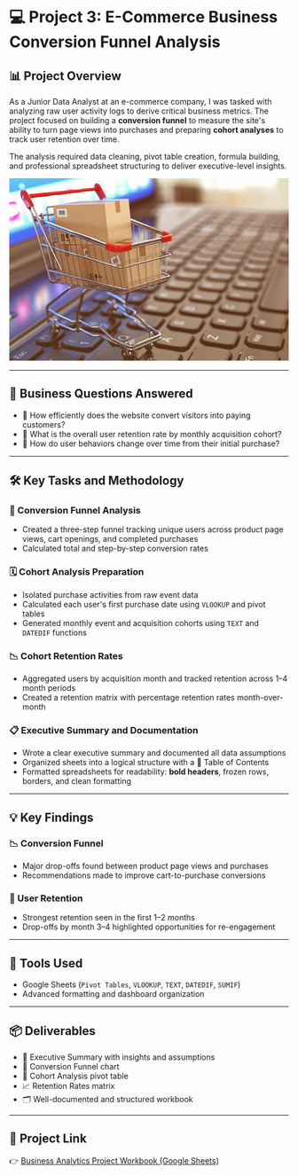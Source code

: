 # 💻 Project 3: E-Commerce Business Conversion Funnel Analysis

## 📊 Project Overview  
As a Junior Data Analyst at an e-commerce company, I was tasked with analyzing raw user activity logs to derive critical business metrics. The project focused on building a **conversion funnel** to measure the site's ability to turn page views into purchases and preparing **cohort analyses** to track user retention over time.

The analysis required data cleaning, pivot table creation, formula building, and professional spreadsheet structuring to deliver executive-level insights.

![Alternative Text](./3_1.PNG)

---

## 🧠 Business Questions Answered  
- 🛒 How efficiently does the website convert visitors into paying customers?  
- 👥 What is the overall user retention rate by monthly acquisition cohort?  
- 🔁 How do user behaviors change over time from their initial purchase?

---

## 🛠️ Key Tasks and Methodology

### 🔻 Conversion Funnel Analysis  
- Created a three-step funnel tracking unique users across product page views, cart openings, and completed purchases  
- Calculated total and step-by-step conversion rates

### 🗓️ Cohort Analysis Preparation  
- Isolated purchase activities from raw event data  
- Calculated each user's first purchase date using `VLOOKUP` and pivot tables  
- Generated monthly event and acquisition cohorts using `TEXT` and `DATEDIF` functions

### 📉 Cohort Retention Rates  
- Aggregated users by acquisition month and tracked retention across 1–4 month periods  
- Created a retention matrix with percentage retention rates month-over-month

### 📋 Executive Summary and Documentation  
- Wrote a clear executive summary and documented all data assumptions  
- Organized sheets into a logical structure with a 📑 Table of Contents  
- Formatted spreadsheets for readability: **bold headers**, frozen rows, borders, and clean formatting

---

## 💡 Key Findings

### 📉 Conversion Funnel  
- Major drop-offs found between product page views and purchases  
- Recommendations made to improve cart-to-purchase conversions

### 🔄 User Retention  
- Strongest retention seen in the first 1–2 months  
- Drop-offs by month 3–4 highlighted opportunities for re-engagement

---

## 🧰 Tools Used  
- Google Sheets (`Pivot Tables`, `VLOOKUP`, `TEXT`, `DATEDIF`, `SUMIF`)  
- Advanced formatting and dashboard organization

---

## 📦 Deliverables  
- 📝 Executive Summary with insights and assumptions  
- 🔻 Conversion Funnel chart  
- 🧩 Cohort Analysis pivot table  
- 📈 Retention Rates matrix  
- 🗂️ Well-documented and structured workbook

---

## 🔗 Project Link  
👉 [Business Analytics Project Workbook (Google Sheets)](https://docs.google.com/spreadsheets/d/1oAUyNNN33sJlqYmQeiYw9qTYKIp4PnJaOq_iziPXiRw/edit?usp=sharing)
